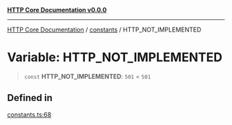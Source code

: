 [**HTTP Core Documentation v0.0.0**](../../README.md)

***

[HTTP Core Documentation](../../modules.md) / [constants](../README.md) / HTTP\_NOT\_IMPLEMENTED

# Variable: HTTP\_NOT\_IMPLEMENTED

> `const` **HTTP\_NOT\_IMPLEMENTED**: `501` = `501`

## Defined in

[constants.ts:68](https://github.com/stonemjs/http-core/blob/89981cacc9858cf786fba9df03b328b6b56a5b75/src/constants.ts#L68)
